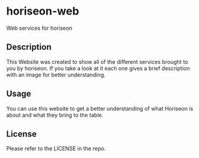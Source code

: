 # horiseon-web
Web services for horiseon
## Description

This Website was created to show all of the different services brought to you by horiseon. If you take a look at it each one gives a brief description with an image for better understanding.

## Usage

You can use this website to get a better understanding of what Horiseon is about and what they bring to the table.

## License

Please refer to the LICENSE in the repo.
